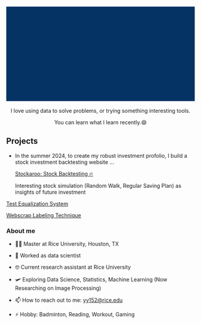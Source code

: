 

<!-- comes from msgif -->
<p align="center"><img src="https://github.com/OuOLeaf/OuOLeaf/blob/main/readme-gif/introduction.gif?raw=true"></p>

<p align="center">I love using data to solve problems, or trying something interesting tools.</p>

<p align="center">You can learn what I learn recently.😄</p>

## Projects

 - In the summer 2024, to create my robust investment profolio, I build a stock investment backtesting website ...

   [Stockaroo: Stock Backtesting 🔥](https://stockaroo-web.streamlit.app/)

   Interesting stock simulation (Random Walk, Regular Saving Plan) as insights of future investment
   
[Test Equalization System](https://github.com/OuOLeaf/Test-Equalization)

   
[Webscrap Labeling Technique](https://github.com/OuOLeaf/2-Miilion-Invoice-Data-Analysis)

   
### About me

- 👨‍💻 Master at Rice University, Houston, TX

- 🔭 Worked as data scientist
 
- 🤓 Current research assistant at Rice University

- 🛩️ Exploring Data Science, Statistics, Machine Learning (Now Researching on Image Processing)

- 📫 How to reach out to me: yy152@rice.edu

- ⚡ Hobby: Badminton, Reading, Workout, Gaming 


